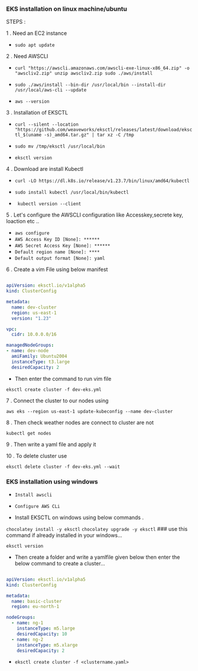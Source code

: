 ### EKS installation on linux machine/ubuntu

STEPS :

1 . Need an EC2 instance

* `sudo apt update`


2 .  Need AWSCLI 

* ` curl "https://awscli.amazonaws.com/awscli-exe-linux-x86_64.zip" -o "awscliv2.zip"
unzip awscliv2.zip
sudo ./aws/install `

* `sudo ./aws/install --bin-dir /usr/local/bin --install-dir /usr/local/aws-cli --update`

* `aws --version`

3 . Installation of EKSCTL 

* `curl --silent --location "https://github.com/weaveworks/eksctl/releases/latest/download/eksctl_$(uname -s)_amd64.tar.gz" | tar xz -C /tmp`

* `sudo mv /tmp/eksctl /usr/local/bin`

* `eksctl version`

4 . Download are install Kubectl

* `curl -LO https://dl.k8s.io/release/v1.23.7/bin/linux/amd64/kubectl`

* `sudo install kubectl /usr/local/bin/kubectl`

* ` kubectl version --client`

5 . Let's configure the AWSCLI configuration like Accesskey,secrete key, loaction etc ..

* `aws configure`
* `AWS Access Key ID [None]: ******`
* `AWS Secret Access Key [None]: ******`
* `Default region name [None]: ****`
* `Default output format [None]: yaml`

6 . Create a vim File using below manifest

```yaml

apiVersion: eksctl.io/v1alpha5
kind: ClusterConfig

metadata:
  name: dev-cluster
  region: us-east-1
  version: "1.23"

vpc:
  cidr: 10.0.0.0/16

managedNodeGroups:
- name: dev-node
  amiFamily: Ubuntu2004
  instanceType: t3.large
  desiredCapacity: 2

```

* Then enter the command to run vim file

`eksctl create cluster -f dev-eks.yml`

7 . Connect the cluster to our nodes using 

`aws eks --region us-east-1 update-kubeconfig --name dev-cluster`

8 . Then check weather nodes are connect to cluster are not

`kubectl get nodes`

9 . Then write a yaml file and apply it

10 . To delete cluster use

`eksctl delete cluster -f dev-eks.yml --wait`

### EKS installation using windows

* `Install awscli`

* `Configure AWS CLi`

* Install EKSCTL on windows using below commands .

`chocolatey install -y eksctl`
`chocolatey upgrade -y eksctl` ### use this command if already installed in your windows...

`eksctl version`

* Then create a folder and write a yamlfile given below then enter the below command to create a cluster...



```yaml     ### cluster.yaml

apiVersion: eksctl.io/v1alpha5
kind: ClusterConfig

metadata:
  name: basic-cluster
  region: eu-north-1

nodeGroups:
  - name: ng-1
    instanceType: m5.large
    desiredCapacity: 10
  - name: ng-2
    instanceType: m5.xlarge
    desiredCapacity: 2

```

* `eksctl create cluster -f <clustername.yaml> `
